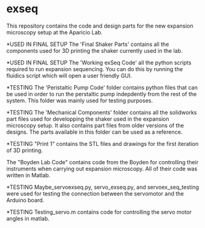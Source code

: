 # exseq
This repository contains the code and design parts for the new expansion microscopy setup at the Aparicio Lab. 

*USED IN FINAL SETUP The 'Final Shaker Parts' contains all the components used for 3D printing the shaker currently used in the lab.

*USED IN FINAL SETUP The 'Working exSeq Code' all the python scripts required to run expansion sequencing. You can do this by running the fluidics script which will open a user friendly GUI.

*TESTING The 'Peristaltic Pump Code' folder contains python files that can be used in order to run the perstaltic pump indepdently from the rest of the system. This folder was mainly used for testing purposes.

*TESTING The 'Mechanical Components' folder contains all the solidworks part files used for developping the shaker used in the expansion microscopy setup. It also contains part files from older versions of the designs. The parts available in this folder can be used as a reference.

*TESTING "Print 1" contains the STL files and drawings for the first iteration of 3D printing.

The "Boyden Lab Code" contains code from the Boyden for controlling their instruments when carrying out expansion microscopy. All of their code was written in Matlab.

*TESTING Maybe_servoexseq.py, servo_exseq.py, and servoex_seq_testing were used for testing the connection between the servomotor and the Arduino board.

*TESTING Testing_servo.m contains code for controlling the servo motor angles in matlab.
